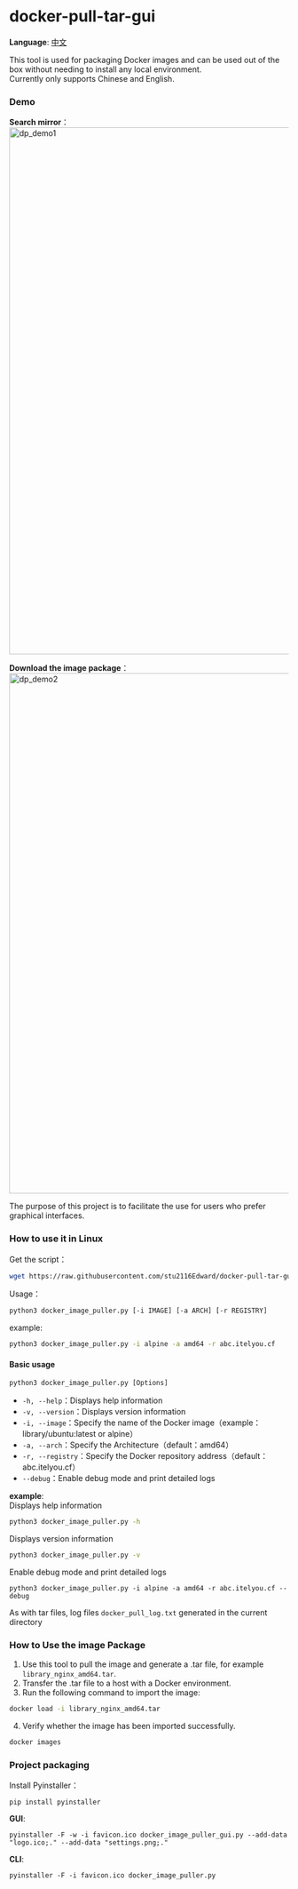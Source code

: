 # docker-pull-tar-gui

**Language**: [中文](https://github.com/stu2116Edward/docker-pull-tar-gui/blob/main/README.zh-CN.md#%E5%A6%82%E4%BD%95%E4%BD%BF%E7%94%A8%E9%95%9C%E5%83%8F%E5%8C%85)  

This tool is used for packaging Docker images and can be used out of the box without needing to install any local environment.  
Currently only supports Chinese and English.


### Demo  
**Search mirror**：  
<img width="1202" height="949" alt="dp_demo1" src="https://github.com/user-attachments/assets/c35b4e7c-bd65-4087-a87c-3506c9f16aed" />

**Download the image package**：  
<img width="1192" height="937" alt="dp_demo2" src="https://github.com/user-attachments/assets/49a6d081-8839-4656-9580-247a512f7b2d" />

The purpose of this project is to facilitate the use for users who prefer graphical interfaces.


### How to use it in Linux
Get the script：
```bash
wget https://raw.githubusercontent.com/stu2116Edward/docker-pull-tar-gui/refs/heads/main/docker_image_puller.py
```
Usage：
```bash
python3 docker_image_puller.py [-i IMAGE] [-a ARCH] [-r REGISTRY]
```
example:
```bash
python3 docker_image_puller.py -i alpine -a amd64 -r abc.itelyou.cf
```
#### Basic usage
```
python3 docker_image_puller.py [Options]
```
- `-h, --help`：Displays help information
- `-v, --version`：Displays version information
- `-i, --image`：Specify the name of the Docker image（example：library/ubuntu:latest or alpine）
- `-a, --arch`：Specify the Architecture（default：amd64）
- `-r, --registry`：Specify the Docker repository address（default：abc.itelyou.cf）
- `--debug`：Enable debug mode and print detailed logs

**example**:  
Displays help information
```bash
python3 docker_image_puller.py -h
```
Displays version information
```bash
python3 docker_image_puller.py -v
```
Enable debug mode and print detailed logs
```
python3 docker_image_puller.py -i alpine -a amd64 -r abc.itelyou.cf --debug
```
As with tar files, log files `docker_pull_log.txt` generated in the current directory

### How to Use the image Package

1. Use this tool to pull the image and generate a .tar file, for example `library_nginx_amd64.tar`.  
2. Transfer the .tar file to a host with a Docker environment.
3. Run the following command to import the image:
```bash
docker load -i library_nginx_amd64.tar
```
4. Verify whether the image has been imported successfully.
```bash
docker images
```

### Project packaging
Install Pyinstaller：
```
pip install pyinstaller
```
**GUI**:
```
pyinstaller -F -w -i favicon.ico docker_image_puller_gui.py --add-data "logo.ico;." --add-data "settings.png;."
```
**CLI**:
```
pyinstaller -F -i favicon.ico docker_image_puller.py
```

